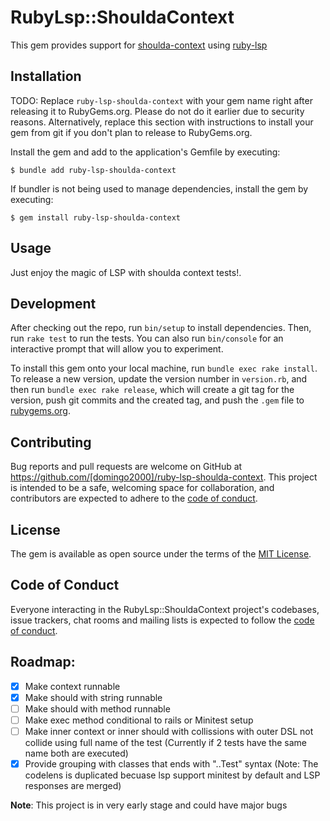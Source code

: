 # RubyLsp::ShouldaContext

This gem provides support for [shoulda-context](https://github.com/thoughtbot/shoulda-context) using [ruby-lsp](https://github.com/Shopify/ruby-lsp/blob/main/lib/rubocop/cop/ruby_lsp/use_register_with_handler_method.rb)

## Installation

TODO: Replace `ruby-lsp-shoulda-context` with your gem name right after releasing it to RubyGems.org. Please do not do it earlier due to security reasons. Alternatively, replace this section with instructions to install your gem from git if you don't plan to release to RubyGems.org.

Install the gem and add to the application's Gemfile by executing:

    $ bundle add ruby-lsp-shoulda-context

If bundler is not being used to manage dependencies, install the gem by executing:

    $ gem install ruby-lsp-shoulda-context

## Usage

Just enjoy the magic of LSP with shoulda context tests!.

## Development

After checking out the repo, run `bin/setup` to install dependencies. Then, run `rake test` to run the tests. You can also run `bin/console` for an interactive prompt that will allow you to experiment.

To install this gem onto your local machine, run `bundle exec rake install`. To release a new version, update the version number in `version.rb`, and then run `bundle exec rake release`, which will create a git tag for the version, push git commits and the created tag, and push the `.gem` file to [rubygems.org](https://rubygems.org).

## Contributing

Bug reports and pull requests are welcome on GitHub at <https://github.com/[domingo2000]/ruby-lsp-shoulda-context>. This project is intended to be a safe, welcoming space for collaboration, and contributors are expected to adhere to the [code of conduct](https://github.com/[domingo2000]/ruby-lsp-shoulda-context/blob/main/CODE_OF_CONDUCT.md).

## License

The gem is available as open source under the terms of the [MIT License](https://opensource.org/licenses/MIT).

## Code of Conduct

Everyone interacting in the RubyLsp::ShouldaContext project's codebases, issue trackers, chat rooms and mailing lists is expected to follow the [code of conduct](https://github.com/[domingo2000]/ruby-lsp-shoulda-context/blob/main/CODE_OF_CONDUCT.md).

## Roadmap:

- [x] Make context runnable
- [x] Make should with string runnable
- [ ] Make should with method runnable
- [ ] Make exec method conditional to rails or Minitest setup
- [ ] Make inner context or inner should with collissions with outer DSL not collide using full name of the test (Currently if 2 tests have the same name both are executed)
- [x] Provide grouping with classes that ends with "..Test" syntax (Note: The codelens is duplicated becuase lsp support minitest by default and LSP responses are merged)

**Note**: This project is in very early stage and could have major bugs
